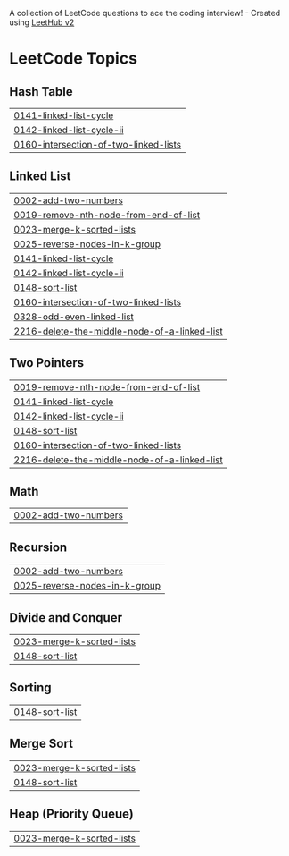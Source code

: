 A collection of LeetCode questions to ace the coding interview! - Created using [LeetHub v2](https://github.com/arunbhardwaj/LeetHub-2.0)
<!---LeetCode Topics Start-->
# LeetCode Topics
## Hash Table
|  |
| ------- |
| [0141-linked-list-cycle](https://github.com/AbhinavChaudhary11/LeetCode/tree/master/0141-linked-list-cycle) |
| [0142-linked-list-cycle-ii](https://github.com/AbhinavChaudhary11/LeetCode/tree/master/0142-linked-list-cycle-ii) |
| [0160-intersection-of-two-linked-lists](https://github.com/AbhinavChaudhary11/LeetCode/tree/master/0160-intersection-of-two-linked-lists) |
## Linked List
|  |
| ------- |
| [0002-add-two-numbers](https://github.com/AbhinavChaudhary11/LeetCode/tree/master/0002-add-two-numbers) |
| [0019-remove-nth-node-from-end-of-list](https://github.com/AbhinavChaudhary11/LeetCode/tree/master/0019-remove-nth-node-from-end-of-list) |
| [0023-merge-k-sorted-lists](https://github.com/AbhinavChaudhary11/LeetCode/tree/master/0023-merge-k-sorted-lists) |
| [0025-reverse-nodes-in-k-group](https://github.com/AbhinavChaudhary11/LeetCode/tree/master/0025-reverse-nodes-in-k-group) |
| [0141-linked-list-cycle](https://github.com/AbhinavChaudhary11/LeetCode/tree/master/0141-linked-list-cycle) |
| [0142-linked-list-cycle-ii](https://github.com/AbhinavChaudhary11/LeetCode/tree/master/0142-linked-list-cycle-ii) |
| [0148-sort-list](https://github.com/AbhinavChaudhary11/LeetCode/tree/master/0148-sort-list) |
| [0160-intersection-of-two-linked-lists](https://github.com/AbhinavChaudhary11/LeetCode/tree/master/0160-intersection-of-two-linked-lists) |
| [0328-odd-even-linked-list](https://github.com/AbhinavChaudhary11/LeetCode/tree/master/0328-odd-even-linked-list) |
| [2216-delete-the-middle-node-of-a-linked-list](https://github.com/AbhinavChaudhary11/LeetCode/tree/master/2216-delete-the-middle-node-of-a-linked-list) |
## Two Pointers
|  |
| ------- |
| [0019-remove-nth-node-from-end-of-list](https://github.com/AbhinavChaudhary11/LeetCode/tree/master/0019-remove-nth-node-from-end-of-list) |
| [0141-linked-list-cycle](https://github.com/AbhinavChaudhary11/LeetCode/tree/master/0141-linked-list-cycle) |
| [0142-linked-list-cycle-ii](https://github.com/AbhinavChaudhary11/LeetCode/tree/master/0142-linked-list-cycle-ii) |
| [0148-sort-list](https://github.com/AbhinavChaudhary11/LeetCode/tree/master/0148-sort-list) |
| [0160-intersection-of-two-linked-lists](https://github.com/AbhinavChaudhary11/LeetCode/tree/master/0160-intersection-of-two-linked-lists) |
| [2216-delete-the-middle-node-of-a-linked-list](https://github.com/AbhinavChaudhary11/LeetCode/tree/master/2216-delete-the-middle-node-of-a-linked-list) |
## Math
|  |
| ------- |
| [0002-add-two-numbers](https://github.com/AbhinavChaudhary11/LeetCode/tree/master/0002-add-two-numbers) |
## Recursion
|  |
| ------- |
| [0002-add-two-numbers](https://github.com/AbhinavChaudhary11/LeetCode/tree/master/0002-add-two-numbers) |
| [0025-reverse-nodes-in-k-group](https://github.com/AbhinavChaudhary11/LeetCode/tree/master/0025-reverse-nodes-in-k-group) |
## Divide and Conquer
|  |
| ------- |
| [0023-merge-k-sorted-lists](https://github.com/AbhinavChaudhary11/LeetCode/tree/master/0023-merge-k-sorted-lists) |
| [0148-sort-list](https://github.com/AbhinavChaudhary11/LeetCode/tree/master/0148-sort-list) |
## Sorting
|  |
| ------- |
| [0148-sort-list](https://github.com/AbhinavChaudhary11/LeetCode/tree/master/0148-sort-list) |
## Merge Sort
|  |
| ------- |
| [0023-merge-k-sorted-lists](https://github.com/AbhinavChaudhary11/LeetCode/tree/master/0023-merge-k-sorted-lists) |
| [0148-sort-list](https://github.com/AbhinavChaudhary11/LeetCode/tree/master/0148-sort-list) |
## Heap (Priority Queue)
|  |
| ------- |
| [0023-merge-k-sorted-lists](https://github.com/AbhinavChaudhary11/LeetCode/tree/master/0023-merge-k-sorted-lists) |
<!---LeetCode Topics End-->